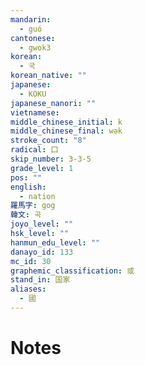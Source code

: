```yaml
---
mandarin:
  - guó
cantonese:
  - gwok3
korean:
  - 국
korean_native: ""
japanese:
  - KOKU
japanese_nanori: ""
vietnamese:
middle_chinese_initial: k
middle_chinese_final: wək
stroke_count: "8"
radical: 囗
skip_number: 3-3-5
grade_level: 1
pos: ""
english:
  - nation
羅馬字: gog
韓文: 곡
joyo_level: ""
hsk_level: ""
hanmun_edu_level: ""
danayo_id: 133
mc_id: 30
graphemic_classification: 或
stand_in: 国家
aliases:
  - 國
---
```


# Notes
